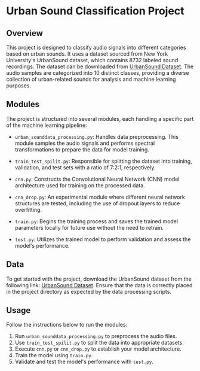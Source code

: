 # Urban Sound Classification Project

## Overview
This project is designed to classify audio signals into different categories based on urban sounds. It uses a dataset sourced from New York University's UrbanSound dataset, which contains 8732 labeled sound recordings. The dataset can be downloaded from [UrbanSound Dataset](http://urbansounddataset.weebly.com/). The audio samples are categorized into 10 distinct classes, providing a diverse collection of urban-related sounds for analysis and machine learning purposes.

## Modules
The project is structured into several modules, each handling a specific part of the machine learning pipeline:

- `urban_sounddata_processing.py`: Handles data preprocessing. This module samples the audio signals and performs spectral transformations to prepare the data for model training.

- `train_test_spilit.py`: Responsible for splitting the dataset into training, validation, and test sets with a ratio of 7:2:1, respectively.

- `cnn.py`: Constructs the Convolutional Neural Network (CNN) model architecture used for training on the processed data.

- `cnn_drop.py`: An experimental module where different neural network structures are tested, including the use of dropout layers to reduce overfitting.

- `train.py`: Begins the training process and saves the trained model parameters locally for future use without the need to retrain.

- `test.py`: Utilizes the trained model to perform validation and assess the model's performance.

## Data
To get started with the project, download the UrbanSound dataset from the following link: [UrbanSound Dataset](http://urbansounddataset.weebly.com/). Ensure that the data is correctly placed in the project directory as expected by the data processing scripts.

## Usage
Follow the instructions below to run the modules:

1. Run `urban_sounddata_processing.py` to preprocess the audio files.
2. Use `train_test_spilit.py` to split the data into appropriate datasets.
3. Execute `cnn.py` or `cnn_drop.py` to establish your model architecture.
4. Train the model using `train.py`.
5. Validate and test the model's performance with `test.py`.



